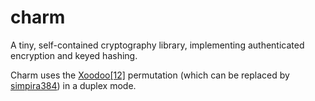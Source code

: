 # charm

A tiny, self-contained cryptography library, implementing authenticated
encryption and keyed hashing.

Charm uses the [Xoodoo[12]](https://permutationbasedcrypto.org/2018/slides/Gilles_Van_Assche.pdf) permutation (which can be replaced by
[simpira384](https://github.com/jedisct1/simpira384)) in a duplex mode.
